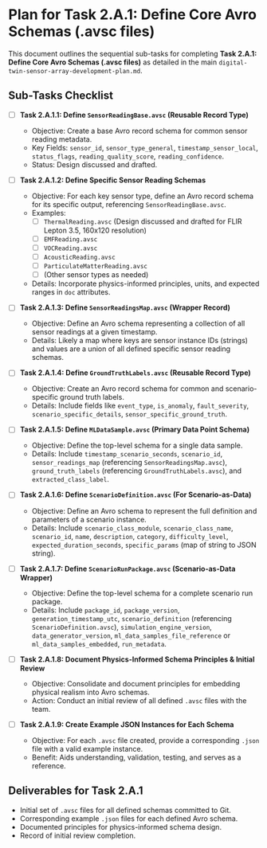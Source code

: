 # Plan for Task 2.A.1: Define Core Avro Schemas (.avsc files)

This document outlines the sequential sub-tasks for completing **Task 2.A.1: Define Core Avro Schemas (.avsc files)** as detailed in the main `digital-twin-sensor-array-development-plan.md`.

## Sub-Tasks Checklist

-   [ ] **Task 2.A.1.1: Define `SensorReadingBase.avsc` (Reusable Record Type)**
    -   Objective: Create a base Avro record schema for common sensor reading metadata.
    -   Key Fields: `sensor_id`, `sensor_type_general`, `timestamp_sensor_local`, `status_flags`, `reading_quality_score`, `reading_confidence`.
    -   Status: Design discussed and drafted.

-   [ ] **Task 2.A.1.2: Define Specific Sensor Reading Schemas**
    -   Objective: For each key sensor type, define an Avro record schema for its specific output, referencing `SensorReadingBase.avsc`.
    -   Examples:
        -   [ ] `ThermalReading.avsc` (Design discussed and drafted for FLIR Lepton 3.5, 160x120 resolution)
        -   [ ] `EMFReading.avsc`
        -   [ ] `VOCReading.avsc`
        -   [ ] `AcousticReading.avsc`
        -   [ ] `ParticulateMatterReading.avsc`
        -   [ ] (Other sensor types as needed)
    -   Details: Incorporate physics-informed principles, units, and expected ranges in `doc` attributes.

-   [ ] **Task 2.A.1.3: Define `SensorReadingsMap.avsc` (Wrapper Record)**
    -   Objective: Define an Avro schema representing a collection of all sensor readings at a given timestamp.
    -   Details: Likely a map where keys are sensor instance IDs (strings) and values are a union of all defined specific sensor reading schemas.

-   [ ] **Task 2.A.1.4: Define `GroundTruthLabels.avsc` (Reusable Record Type)**
    -   Objective: Create an Avro record schema for common and scenario-specific ground truth labels.
    -   Details: Include fields like `event_type`, `is_anomaly`, `fault_severity`, `scenario_specific_details`, `sensor_specific_ground_truth`.

-   [ ] **Task 2.A.1.5: Define `MLDataSample.avsc` (Primary Data Point Schema)**
    -   Objective: Define the top-level schema for a single data sample.
    -   Details: Include `timestamp_scenario_seconds`, `scenario_id`, `sensor_readings_map` (referencing `SensorReadingsMap.avsc`), `ground_truth_labels` (referencing `GroundTruthLabels.avsc`), and `extracted_class_label`.

-   [ ] **Task 2.A.1.6: Define `ScenarioDefinition.avsc` (For Scenario-as-Data)**
    -   Objective: Define an Avro schema to represent the full definition and parameters of a scenario instance.
    -   Details: Include `scenario_class_module`, `scenario_class_name`, `scenario_id`, `name`, `description`, `category`, `difficulty_level`, `expected_duration_seconds`, `specific_params` (map of string to JSON string).

-   [ ] **Task 2.A.1.7: Define `ScenarioRunPackage.avsc` (Scenario-as-Data Wrapper)**
    -   Objective: Define the top-level schema for a complete scenario run package.
    -   Details: Include `package_id`, `package_version`, `generation_timestamp_utc`, `scenario_definition` (referencing `ScenarioDefinition.avsc`), `simulation_engine_version`, `data_generator_version`, `ml_data_samples_file_reference` or `ml_data_samples_embedded`, `run_metadata`.

-   [ ] **Task 2.A.1.8: Document Physics-Informed Schema Principles & Initial Review**
    -   Objective: Consolidate and document principles for embedding physical realism into Avro schemas.
    -   Action: Conduct an initial review of all defined `.avsc` files with the team.

-   [ ] **Task 2.A.1.9: Create Example JSON Instances for Each Schema**
    -   Objective: For each `.avsc` file created, provide a corresponding `.json` file with a valid example instance.
    -   Benefit: Aids understanding, validation, testing, and serves as a reference.

## Deliverables for Task 2.A.1
- Initial set of `.avsc` files for all defined schemas committed to Git.
- Corresponding example `.json` files for each defined Avro schema.
- Documented principles for physics-informed schema design.
- Record of initial review completion.
